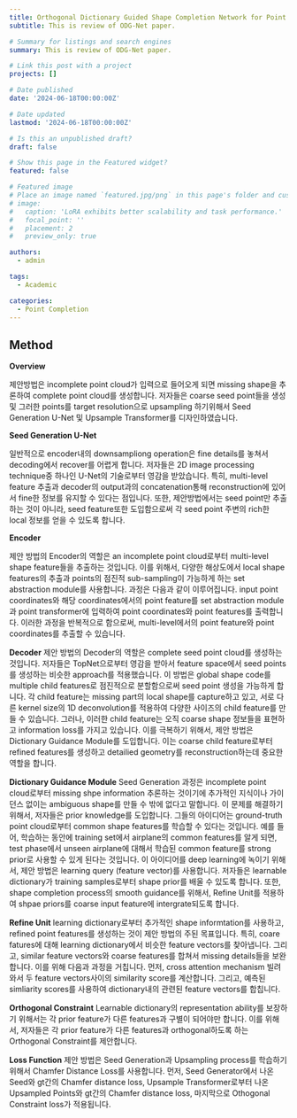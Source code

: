 ```yaml
---
title: Orthogonal Dictionary Guided Shape Completion Network for Point Cloud
subtitle: This is review of ODG-Net paper. 

# Summary for listings and search engines
summary: This is review of ODG-Net paper.

# Link this post with a project
projects: []

# Date published
date: '2024-06-18T00:00:00Z'

# Date updated
lastmod: '2024-06-18T00:00:00Z'

# Is this an unpublished draft?
draft: false

# Show this page in the Featured widget?
featured: false

# Featured image
# Place an image named `featured.jpg/png` in this page's folder and customize its options here.
# image:
#   caption: 'LoRA exhibits better scalability and task performance.'
#   focal_point: ''
#   placement: 2
#   preview_only: true

authors:
  - admin

tags:
  - Academic

categories:
  - Point Completion
---
```




## Method
**Overview**

제안방법은 incomplete point cloud가 입력으로 들어오게 되면 missing shape을 추론하여 complete point cloud를 생성합니다. 
저자들은 coarse seed point들을 생성 및 그러한 points를 target resolution으로 upsampling 하기위해서 Seed Generation U-Net 및 Upsample Transformer를 디자인하였습니다. 

**Seed Generation U-Net**

일반적으로 encoder내의 downsampliong operation은 fine details를 놓쳐서 decoding에서 recover를 어렵게 합니다. 저자들은 2D image processing technique중 하나인 U-Net의 기술로부터 영감을 받았습니다. 특히, multi-level feature 추출과 decoder의 output과의 concatenation통해 reconstruction에 있어서 fine한 정보를 유지할 수 있다는 점입니다. 또한, 제안방법에서는 seed point만 추출하는 것이 아니라, seed feature또한 도입함으로써 각 seed point 주변의 rich한 local 정보를 얻을 수 있도록 합니다. 

**Encoder**

제안 방법의 Encoder의 역할은 an incomplete point cloud로부터 multi-level shape feature들을 추출하는 것입니다. 이를 위해서, 다양한 해상도에서 local shape features의 추출과 points의 점진적 sub-sampling이 가능하게 하는 set abstraction module를 사용합니다.
과정은 다음과 같이 이루어집니다. input point coordinates와 해당 coordinates에서의 point feature를 set abstraction module과 point transformer에 입력하여 point coordinates와 point features를 출력합니다. 이러한 과정을 반복적으로 함으로써, multi-level에서의 point feature와 point coordinates를 추출할 수 있습니다.

**Decoder**
제안 방법의 Decoder의 역할은 complete seed point cloud를 생성하는것입니다. 저자들은 TopNet으로부터 영감을 받아서 feature space에서 seed points를 생성하는 비슷한 approach를 적용했습니다. 이 방법은 global shape code를 multiple child features로 점진적으로 분할함으로써 seed point 생성을 가능하게 합니다. 각 child feature는 missing part의 local shape를 capture하고 있고, 서로 다른 kernel size의 1D deconvolution를 적용하여 다양한 사이즈의 child feature를 만들 수 있습니다. 
그러나, 이러한 child feature는 오직 coarse shape 정보들을 표현하고 information loss를 가지고 있습니다. 이를 극복하기 위해서, 제안 방법은 Dictionary Guidance Module를 도입합니다. 이는 coarse child feature로부터 refined features를 생성하고 detailied geometry를 reconstruction하는데 중요한 역할을 합니다. 

**Dictionary Guidance Module**
Seed Generation 과정은 incomplete point cloud로부터 missing shpe information 추론하는 것이기에 추가적인 지식이나 가이던스 없이는 ambiguous shape를 만들 수 밖에 없다고 말합니다. 
이 문제를 해결하기 위해서, 저자들은 prior knowledge를 도입합니다. 그들의 아이디어는 ground-truth point cloud로부터 common shape features를 학습할 수 있다는 것입니다. 예를 들어, 학습하는 동안에 training set에서 airplane의 common features를 알게 되면, test phase에서 unseen airplane에 대해서 학습된 common feature를 strong prior로 사용할 수 있게 된다는 것입니다. 
이 아이디어를 deep learning에 녹이기 위해서, 제안 방법은 learning query (feature vector)를 사용합니다. 저자들은 learnable dictionary가 training samples로부터 shape prior를 배울 수 있도록 합니다. 또한, shape completion process의 smooth guidance를 위해서, Refine Unit를 적용하여 shpae priors를 coarse input feature에 intergrate되도록 합니다.

**Refine Unit**
learning dictionary로부터 추가적인 shape informtation를 사용하고, refined point features를 생성하는 것이 제안 방법의 주된 목표입니다. 특히, coare fatures에 대해 learning dictionary에서 비슷한 feature vectors를 찾아냅니다. 그리고, similar feature vectors와 coarse features를 합쳐서 missing details들을 보완합니다. 
이를 위해 다음과 과정을 거칩니다. 먼저, cross attention mechanism 빌려와서 두 feature vectors사이의 similarity score를 계산합니다. 그리고, 예측된 simliarity scores를 사용하여 dictionary내의 관련된 feature vectors를 합칩니다. 

**Orthogonal Constraint**
Learnable dictionary의 representation ability를 보장하기 위해서는 각 prior feature가 다른 features과 구별이 되어야만 합니다. 이를 위해서, 저자들은 각 prior feature가 다른 features과 orthogonal하도록 하는 Orthogonal Constraint를 제안합니다.

**Loss Function**
제안 방법은 Seed Generation과 Upsampling process를 학습하기위해서 Chamfer Distance Loss를 사용합니다. 먼저, Seed Generator에서 나온 Seed와 gt간의 Chamfer distance loss, Upsample Transformer로부터 나온 Upsampled Points와 gt간의 Chamfer distance loss, 마지막으로 Othogonal Constraint loss가 적용됩니다.
